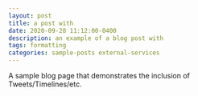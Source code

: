 ```yaml
---
layout: post
title: a post with 
date: 2020-09-28 11:12:00-0400
description: an example of a blog post with 
tags: formatting
categories: sample-posts external-services
---
```

A sample blog page that demonstrates the inclusion of Tweets/Timelines/etc.

